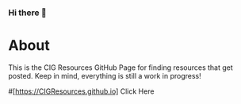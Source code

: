 ### Hi there 👋

# About
This is the CIG Resources GitHub Page for finding resources that get posted. Keep in mind, everything is still a work in progress!

#[https://CIGResources.github.io] Click Here

<!--
**CIGResources/CIGResources** is a ✨ _special_ ✨ repository because its `README.md` (this file) appears on your GitHub profile.

Here are some ideas to get you started:

- 🔭 I’m currently working on ...
- 🌱 I’m currently learning ...
- 👯 I’m looking to collaborate on ...
- 🤔 I’m looking for help with ...
- 💬 Ask me about ...
- 📫 How to reach me: ...
- 😄 Pronouns: ...
- ⚡ Fun fact: ...
-->

